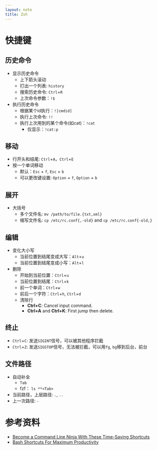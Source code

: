 ```yaml
---
layout: note
title: Zsh
---
```


# 快捷键

## 历史命令
* 显示历史命令
  * 上下箭头滚动
  * 打出一个列表: `history`
  * 搜索历史命令: `Ctrl`+`R`
  * 上次命令参数：`!$`
* 执行历史命令
  * 根据某个id执行：`![cmdid]`
  * 执行上次命令: `!!`
  * 执行上次用到的某个命令(如cat)：`!cat`
    * 仅显示：`!cat:p`

## 移动
* 行开头和结尾: `Ctrl`+`A`，`Ctrl`+`E`
* 按一个单词移动
  * 默认：`Esc` + `f`, `Esc` + `b`
  * 可以更改键设置: `Option` + `f`, `Option` + `b`

## 展开
* 大括号
  * 多个文件名: `mv /path/to/file.{txt,xml}`
  * 缩写文件名: `cp /etc/rc.conf{,-old}` and `cp /etc/rc.conf{-old,}`

## 编辑
* 变化大小写
  * 当前位置到结尾变成大写：`Alt`+`u`
  * 当前位置到结尾变成小写：`Alt`+`l`
* 删除
  * 开始到当前位置：`Ctrl`+`u`
  * 当前位置到结尾：`Ctrl`+`k`
  * 前一个单词：`Ctrl`+`w`
  * 前后一个字符：`Ctrl`+`h`, `Ctrl`+`d`
  * 清除行
    * **Ctrl+C**: Cancel input command.
    * **Ctrl+A** and **Ctrl+K**: First jump then delete.

## 终止
* `Ctrl`+`C`: 发送`SIGINT`信号，可以被其他程序拦截
* `Ctrl`+`Z`: 发送`SIGSTOP`信号，无法被拦截，可以用`fg`, `bg`移到后台，前台

## 文件路径
* 自动补全
  * `Tab`
  * fzf： `ls **<Tab>`
* 当前路径，上层路径: `.`, `..`
* 上一次路径: `-`

# 参考资料
* [Become a Command Line Ninja With These Time-Saving Shortcuts](http://lifehacker.com/5743814/become-a-command-line-ninja-with-these-time-saving-shortcuts)
* [Bash Shortcuts For Maximum Productivity](http://www.skorks.com/2009/09/bash-shortcuts-for-maximum-productivity/)
